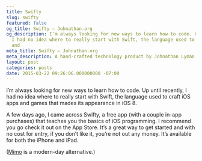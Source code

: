 ```yaml
---
title: Swifty
slug: swifty
featured: false
og_title: Swifty – Johnathan.org
og_description: I’m always looking for new ways to learn how to code. Up until recently,
  I had no idea where to really start with Swift, the language used to craft iOS apps
  and
meta_title: Swifty – Johnathan.org
meta_description: A hand-crafted technology product by Johnathan Lyman
layout: post
categories: posts
date: 2015-03-22 09:26:06.000000000 -07:00
---
```


I’m always looking for new ways to learn how to code. Up until recently, I had no idea where to really start with Swift, the language used to craft iOS apps and games that mades its appearance in iOS 8.

A few days ago, I came across Swifty, a free app (with a couple in-app purchases) that teaches you the basics of iOS programming. I recommend you go check it out on the App Store. It’s a great way to get started and with no cost for entry, if you don’t like it, you’re not out any money. It’s available for both the iPhone and iPad.

([Mimo](https://itunes.apple.com/us/app/mimo-learn-to-code/id1133960732?mt=8) is a modern-day alternative.)

